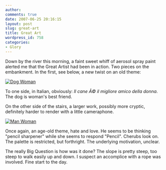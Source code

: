 ```yaml
---
author:
comments: true
date: 2007-06-25 20:16:15
layout: post
slug: great-art
title: Great Art
wordpress_id: 758
categories:
- Glory
---
```


Down by the river this morning, a faint sweet whiff of aerosol spray paint alerted me that the Great Artist had been in action. Two pieces on the embankment. In the first, see below, a new twist on an old theme:


[![Dog Woman](http://jeremycherfas.net/uploads/25-06-07_0708-tm.jpg)](http://jeremycherfas.net/uploads/25-06-07_0708.jpg)

To one side, in Italian, obviously: _Il cane Ã© il migliore amico della donna_. The dog is woman's best friend.

On the other side of the stairs, a larger work, possibly more cryptic, definitely harder to render with a little cameraphone. 

[![Man Woman](http://jeremycherfas.net/uploads/25-06-07_0709-tm.jpg)](http://jeremycherfas.net/uploads/25-06-07_0709.jpg)

Once again, an age-old theme, hate and love. He seems to be thinking "pencil sharpener" while she seems to respond "Pencil". Cherubs look on. The palette is restricted, but forthright. The underlying motivation, unclear.

The really Big Question is how was it done? The slope is pretty steep, too steep to walk easily up and down. I suspect an accomplice with a rope was involved. Fine start to the day.

